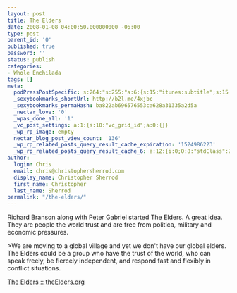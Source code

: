```yaml
---
layout: post
title: The Elders
date: 2008-01-08 04:00:50.000000000 -06:00
type: post
parent_id: '0'
published: true
password: ''
status: publish
categories:
- Whole Enchilada
tags: []
meta:
  podPressPostSpecific: s:264:"s:255:"a:6:{s:15:"itunes:subtitle";s:15:"##PostExcerpt##";s:14:"itunes:summary";s:15:"##PostExcerpt##";s:15:"itunes:keywords";s:17:"##WordPressCats##";s:13:"itunes:author";s:10:"##Global##";s:15:"itunes:explicit";s:7:"Default";s:12:"itunes:block";s:7:"Default";}";";
  _sexybookmarks_shortUrl: http://b2l.me/4xjbc
  _sexybookmarks_permaHash: ba822ab696576553ca628a31335a2d5a
  _nectar_love: '0'
  _wpas_done_all: '1'
  _vc_post_settings: a:1:{s:10:"vc_grid_id";a:0:{}}
  _wp_rp_image: empty
  nectar_blog_post_view_count: '136'
  _wp_rp_related_posts_query_result_cache_expiration: '1524986223'
  _wp_rp_related_posts_query_result_cache_6: a:12:{i:0;O:8:"stdClass":2:{s:7:"post_id";s:3:"321";s:5:"score";s:17:"97.42441257975776";}i:1;O:8:"stdClass":2:{s:7:"post_id";s:3:"226";s:5:"score";s:17:"86.86160273992465";}i:2;O:8:"stdClass":2:{s:7:"post_id";s:4:"2296";s:5:"score";s:17:"53.26445620485712";}i:3;O:8:"stdClass":2:{s:7:"post_id";s:4:"1117";s:5:"score";s:18:"48.384686561012884";}i:4;O:8:"stdClass":2:{s:7:"post_id";s:3:"334";s:5:"score";s:17:"45.93788043809658";}i:5;O:8:"stdClass":2:{s:7:"post_id";s:3:"227";s:5:"score";s:17:"45.93788043809658";}i:6;O:8:"stdClass":2:{s:7:"post_id";s:3:"874";s:5:"score";s:16:"42.5116943092833";}i:7;O:8:"stdClass":2:{s:7:"post_id";s:4:"1250";s:5:"score";s:17:"40.76581372731853";}i:8;O:8:"stdClass":2:{s:7:"post_id";s:3:"280";s:5:"score";s:17:"40.76581372731853";}i:9;O:8:"stdClass":2:{s:7:"post_id";s:4:"1196";s:5:"score";s:17:"39.39620931045127";}i:10;O:8:"stdClass":2:{s:7:"post_id";s:4:"1085";s:5:"score";s:17:"39.39620931045127";}i:11;O:8:"stdClass":2:{s:7:"post_id";s:4:"1058";s:5:"score";s:17:"39.39620931045127";}}
author:
  login: Chris
  email: chris@christophersherrod.com
  display_name: Christopher Sherrod
  first_name: Christopher
  last_name: Sherrod
permalink: "/the-elders/"
---
```

<p>Richard Branson along with Peter Gabriel started The Elders.  A great idea.  They are people the world trust and are free from politica, military and economic pressures.</p>
>We are moving to a global village and yet we don't have our global elders.  The Elders could be a group who have the trust of the world, who can speak freely, be fiercely independent,  and respond fast and flexibly in conflict situations.</p></blockquote>
<p><a href="http://www.theelders.org/" rel="nofollow">The Elders :: theElders.org</a></p>
